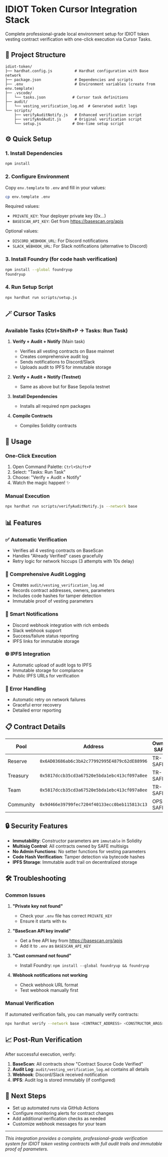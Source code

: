 # IDIOT Token Cursor Integration Stack

Complete professional-grade local environment setup for IDIOT token vesting contract verification with one-click execution via Cursor Tasks.

## 🧱 Project Structure

```
idiot-token/
├── hardhat.config.js          # Hardhat configuration with Base network
├── package.json               # Dependencies and scripts
├── .env                       # Environment variables (create from env.template)
├── .vscode/
│   └── tasks.json            # Cursor task definitions
├── audit/
│   └── vesting_verification_log.md  # Generated audit logs
└── scripts/
    ├── verifyAuditNotify.js   # Enhanced verification script
    ├── verifyAndAudit.js      # Original verification script
    └── setup.js              # One-time setup script
```

## ⚙️ Quick Setup

### 1. Install Dependencies
```bash
npm install
```

### 2. Configure Environment
Copy `env.template` to `.env` and fill in your values:
```bash
cp env.template .env
```

Required values:
- `PRIVATE_KEY`: Your deployer private key (0x...)
- `BASESCAN_API_KEY`: Get from https://basescan.org/apis

Optional values:
- `DISCORD_WEBHOOK_URL`: For Discord notifications
- `SLACK_WEBHOOK_URL`: For Slack notifications (alternative to Discord)

### 3. Install Foundry (for code hash verification)
```bash
npm install --global foundryup
foundryup
```

### 4. Run Setup Script
```bash
npx hardhat run scripts/setup.js
```

## 🪄 Cursor Tasks

### Available Tasks (Ctrl+Shift+P → Tasks: Run Task)

1. **Verify + Audit + Notify** (Main task)
   - Verifies all vesting contracts on Base mainnet
   - Creates comprehensive audit log
   - Sends notifications to Discord/Slack
   - Uploads audit to IPFS for immutable storage

2. **Verify + Audit + Notify (Testnet)**
   - Same as above but for Base Sepolia testnet

3. **Install Dependencies**
   - Installs all required npm packages

4. **Compile Contracts**
   - Compiles Solidity contracts

## 🚀 Usage

### One-Click Execution
1. Open Command Palette: `Ctrl+Shift+P`
2. Select: "Tasks: Run Task"
3. Choose: "Verify + Audit + Notify"
4. Watch the magic happen! ✨

### Manual Execution
```bash
npx hardhat run scripts/verifyAuditNotify.js --network base
```

## 📊 Features

### ✅ Automatic Verification
- Verifies all 4 vesting contracts on BaseScan
- Handles "Already Verified" cases gracefully
- Retry logic for network hiccups (3 attempts with 10s delay)

### 📝 Comprehensive Audit Logging
- Creates `audit/vesting_verification_log.md`
- Records contract addresses, owners, parameters
- Includes code hashes for tamper detection
- Immutable proof of vesting parameters

### 🔔 Smart Notifications
- Discord webhook integration with rich embeds
- Slack webhook support
- Success/failure status reporting
- IPFS links for immutable storage

### 🌐 IPFS Integration
- Automatic upload of audit logs to IPFS
- Immutable storage for compliance
- Public IPFS URLs for verification

### 🔄 Error Handling
- Automatic retry on network failures
- Graceful error recovery
- Detailed error reporting

## 📋 Contract Details

| Pool | Address | Owner SAFE | Start Date | Duration |
|------|---------|------------|------------|----------|
| Reserve | `0x6AD03686ab6c3bA2c77992995E4879c62dE88996` | TR-SAFE | 2026-04-01 | 3 years |
| Treasury | `0x5817dccb35cd3a67520e5bda1ebc413cf097a8ee` | TR-SAFE | 2026-04-01 | 2 years |
| Team | `0x5817dccb35cd3a67520e5bda1ebc413cf097a8ee` | TR-SAFE | 2026-10-01 | 3 years |
| Community | `0x9d466e39799fec7204f40133ecc0beb115813c13` | OPS-SAFE | 2025-10-07 | 2 years |

## 🔒 Security Features

- **Immutability**: Constructor parameters are `immutable` in Solidity
- **Multisig Control**: All contracts owned by SAFE multisigs
- **No Admin Functions**: No setter functions for vesting parameters
- **Code Hash Verification**: Tamper detection via bytecode hashes
- **IPFS Storage**: Immutable audit trail on decentralized storage

## 🛠️ Troubleshooting

### Common Issues

1. **"Private key not found"**
   - Check your `.env` file has correct `PRIVATE_KEY`
   - Ensure it starts with `0x`

2. **"BaseScan API key invalid"**
   - Get a free API key from https://basescan.org/apis
   - Add it to `.env` as `BASESCAN_API_KEY`

3. **"Cast command not found"**
   - Install Foundry: `npm install --global foundryup && foundryup`

4. **Webhook notifications not working**
   - Check webhook URL format
   - Test webhook manually first

### Manual Verification

If automated verification fails, you can manually verify contracts:

```bash
npx hardhat verify --network base <CONTRACT_ADDRESS> <CONSTRUCTOR_ARGS>
```

## 📈 Post-Run Verification

After successful execution, verify:

1. **BaseScan**: All contracts show "Contract Source Code Verified"
2. **Audit Log**: `audit/vesting_verification_log.md` contains all details
3. **Webhook**: Discord/Slack received notification
4. **IPFS**: Audit log is stored immutably (if configured)

## 🎯 Next Steps

- Set up automated runs via GitHub Actions
- Configure monitoring alerts for contract changes
- Add additional verification checks as needed
- Customize webhook messages for your team

---

*This integration provides a complete, professional-grade verification system for IDIOT token vesting contracts with full audit trails and immutable proof of parameters.*
